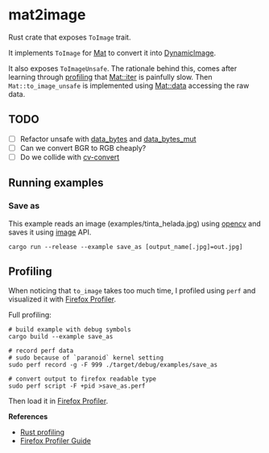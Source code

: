 # mat2image

Rust crate that exposes `ToImage` trait.

It implements `ToImage` for
[Mat](https://docs.rs/opencv/latest/opencv/core/struct.Mat.html) to convert it 
into [DynamicImage](https://docs.rs/image/latest/image/enum.DynamicImage.html).

It also exposes `ToImageUnsafe`. The rationale behind this, comes after learning
through [profiling](#profiling) that
[Mat::iter](https://docs.rs/opencv/latest/opencv/core/struct.Mat.html#method.iter)
is painfully slow. Then `Mat::to_image_unsafe` is implemented using
[Mat::data](https://docs.rs/opencv/latest/opencv/core/trait.MatTraitConstManual.html#method.data)
accessing the raw data.

## TODO

- [ ] Refactor unsafe with
[data_bytes](https://docs.rs/opencv/latest/opencv/core/trait.MatTraitManual.html#method.data_bytes) and
[data_bytes_mut](https://docs.rs/opencv/latest/opencv/core/trait.MatTraitManual.html#method.data_bytes_mut)
- [ ] Can we convert BGR to RGB cheaply?
- [ ] Do we collide with
[cv-convert](https://docs.rs/cv-convert/latest/cv_convert/)

## Running examples

### Save as

This example reads an image (examples/tinta_helada.jpg) using
[opencv](https://docs.rs/opencv/latest/opencv/) and  saves it using
[image](https://docs.rs/image/latest/image/) API.

```
cargo run --release --example save_as [output_name[.jpg]=out.jpg]
```

## Profiling

When noticing that `to_image` takes too much time, I profiled using `perf` and
visualized it with [Firefox Profiler](https://profiler.firefox.com).

Full profiling:

```
# build example with debug symbols
cargo build --example save_as

# record perf data
# sudo because of `paranoid` kernel setting
sudo perf record -g -F 999 ./target/debug/examples/save_as

# convert output to firefox readable type
sudo perf script -F +pid >save_as.perf
```

Then load it in [Firefox Profiler](https://profiler.firefox.com).

**References**

- [Rust profiling](https://nnethercote.github.io/perf-book/profiling.html)
- [Firefox Profiler Guide](https://github.com/firefox-devtools/profiler/blob/main/docs-user/guide-perf-profiling.md)